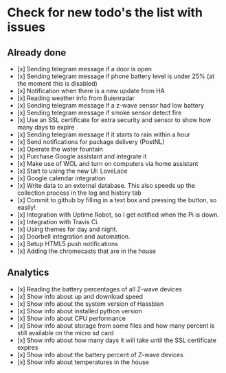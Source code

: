 # Check for new todo's the list with issues

## Already done

- \[x\] Sending telegram message if a door is open
- \[x\] Sending telegram message if phone battery level is under 25% (at the moment this is disabled)
- \[x\] Notification when there is a new update from HA
- \[x\] Reading weather info from Buienradar
- \[x\] Sending telegram message if a z-wave sensor had low battery
- \[x\] Sending telegram message if smoke sensor detect fire
- \[x\] Use an SSL certificate for extra security and sensor to show how many days to expire
- \[x\] Sending telegram message if it starts to rain within a hour
- \[x\] Send notifications for package delivery (PostNL)
- \[x\] Operate the water fountain
- \[x\] Purchase Google assistant and integrate it
- \[x\] Make use of WOL and turn on computers via home assistant
- \[x\] Start to using the new UI: LoveLace
- \[x\] Google calendar integration
- \[x\] Write data to an external database. This also speeds up the collection process in the log and history tab
- \[x\] Commit to github by filling in a text box and pressing the button, so easily!
- \[x\] Integration with Uptime Robot, so I get notified when the Pi is down.
- \[x\] Integration with Travis Ci.
- \[x\] Using themes for day and night.
- \[x\] Doorbell integration and automation.
- \[x\] Setup HTML5 push notifications
- \[x\] Adding the chromecasts that are in the house

## Analytics

- \[x\] Reading the battery percentages of all Z-wave devices
- \[x\] Show info about up and download speed
- \[x\] Show info about the system version of Hassbian
- \[x\] Show info about installed python version
- \[x\] Show info about CPU performance
- \[x\] Show info about storage from some files and how many percent is still available on the micro sd card
- \[x\] Show info about how many days it will take until the SSL certificate expires
- \[x\] Show info about the battery percent of Z-wave devices
- \[x\] Show info about temperatures in the house